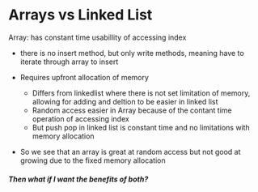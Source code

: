 # Arrays vs Linked List
Array: has constant time usabillity of accessing index
- there is no insert method, but only write methods, meaning have to iterate through array to insert
- Requires upfront allocation of memory
    * Differs from linkedlist where there is not set limitation of memory, allowing for adding and deltion to be easier in linked list
    * Random access easier in Array because of the contant time operation of accessing index
    * But push pop in linked list is constant time and no limitations with memory allocation

- So we see that an array is great at random access but not good at growing due to the fixed memory allocation

##### Then what if I want the benefits of both?
